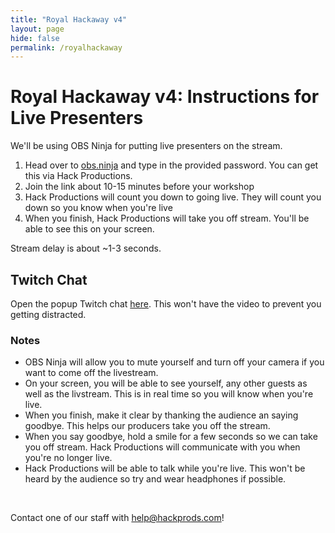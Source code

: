 ```yaml
---
title: "Royal Hackaway v4"
layout: page
hide: false
permalink: /royalhackaway
---
```


# Royal Hackaway v4: Instructions for Live Presenters

We'll be using OBS Ninja for putting live presenters on the stream.

1. Head over to [obs.ninja](https://obs.ninja) and type in the provided password. You can get this via Hack Productions.
2. Join the link about 10-15 minutes before your workshop
3. Hack Productions will count you down to going live. They will count you down so you know when you're live
4. When you finish, Hack Productions will take you off stream. You'll be able to see this on your screen.

Stream delay is about ~1-3 seconds.

## Twitch Chat

Open the popup Twitch chat [here](https://www.twitch.tv/popout/hackathonsuk/chat). This won't have the video to prevent you getting distracted.

### Notes

- OBS Ninja will allow you to mute yourself and turn off your camera if you want to come off the livestream.
- On your screen, you will be able to see yourself, any other guests as well as the livstream. This is in real time so you will know when you're live.
- When you finish, make it clear by thanking the audience an saying goodbye. This helps our producers take you off the stream.
- When you say goodbye, hold a smile for a few seconds so we can take you off stream. Hack Productions will communicate with you when you're no longer live.
- Hack Productions will be able to talk while you're live. This won't be heard by the audience so try and wear headphones if possible.

<br>

Contact one of our staff with [help@hackprods.com](mailto:help@hackprods.com)!

<br>